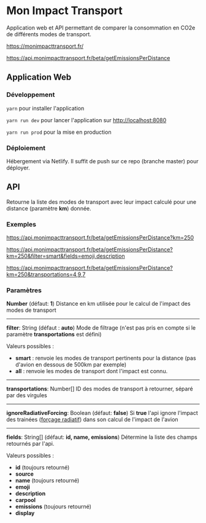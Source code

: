 # Mon Impact Transport

Application web et API permettant de comparer la consommation en CO2e de différents modes de transport.

https://monimpacttransport.fr/

https://api.monimpacttransport.fr/beta/getEmissionsPerDistance

## Application Web

### Développement

`yarn` pour installer l'application

`yarn run dev` pour lancer l'application sur [http://localhost:8080](http://localhost:8080)

`yarn run prod` pour la mise en production

### Déploiement

Hébergement via Netlify. Il suffit de push sur ce repo (branche master) pour déployer.

## API

Retourne la liste des modes de transport avec leur impact calculé pour une distance (paramètre **km**) donnée.

### Exemples

https://api.monimpacttransport.fr/beta/getEmissionsPerDistance?km=250

https://api.monimpacttransport.fr/beta/getEmissionsPerDistance?km=250&filter=smart&fields=emoji,description

https://api.monimpacttransport.fr/beta/getEmissionsPerDistance?km=250&transportations=4,9,7

### Paramètres

**Number** (défaut: **1**)
Distance en km utilisée pour le calcul de l'impact des modes de transport

---

**filter**: String (défaut : **auto**)
Mode de filtrage (n'est pas pris en compte si le paramètre **transportations** est défini)

Valeurs possibles :

- **smart** : renvoie les modes de transport pertinents pour la distance (pas d'avion en dessous de 500km par exemple)
- **all** : renvoie les modes de transport dont l'impact est connu.

---

**transportations**: Number[]
ID des modes de transport à retourner, séparé par des virgules

---

**ignoreRadiativeForcing**: Boolean (défaut: **false**)
Si **true** l'api ignore l'impact des trainées ([forçage radiatif](https://fr.wikipedia.org/wiki/For%C3%A7age_radiatif)) dans son calcul de l'impact de l'avion

---

**fields**: String[] (défaut: **id, name, emissions**)
Détermine la liste des champs retournés par l'api.

Valeurs possibles :

- **id** (toujours retourné)
- **source**
- **name** (toujours retourné)
- **emoji**
- **description**
- **carpool**
- **emissions** (toujours retourné)
- **display**
